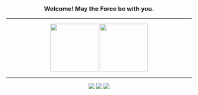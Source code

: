 <h3 align="center">Welcome! May the Force be with you.</h3>

---

<p align="center">
  <img height="130em" src="https://github-readme-stats.vercel.app/api?username=lorislambert&border_color=0D1117&show_icons=true&theme=github_dark&include_all_commits=true&count_private=true"/>
  <img height="130em" src="https://github-readme-stats.vercel.app/api/top-langs/?username=lorislambert&border_color=0D1117&layout=compact&langs_count=7&theme=github_dark"/>
</p>

---

<p align="center">
  <a href="https://www.instagram.com/lohane.diogo/"><img src="https://img.shields.io/badge/Instagram-E4405F?style=for-the-badge&logo=instagram&logoColor=white"></a>
  <a href=""><img src="https://img.shields.io/badge/ProtonMail-8B89CC?style=for-the-badge&logo=protonmail&logoColor=white"></a>
  <a href="https://www.linkedin.com/in/lohane-gd/"><img src="https://img.shields.io/badge/LinkedIn-0077B5?style=for-the-badge&logo=linkedin&logoColor=white"></a>
</p>
